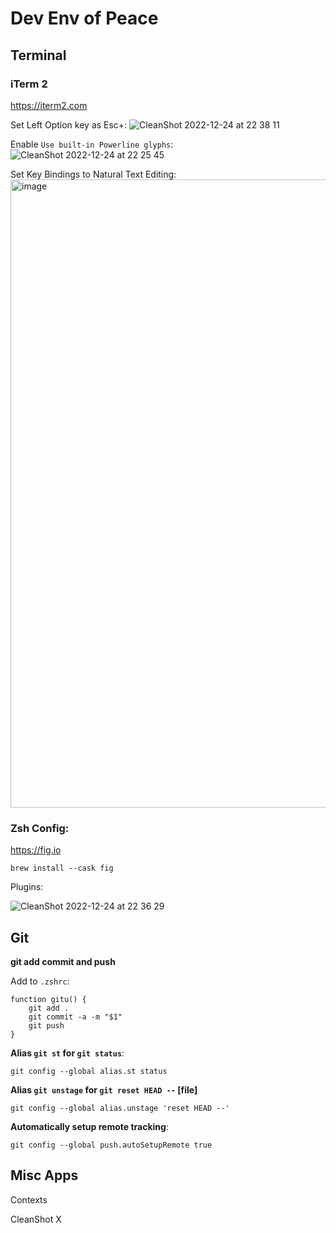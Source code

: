 # Dev Env of Peace

## Terminal

### iTerm 2
https://iterm2.com 

Set Left Option key as Esc+:
![CleanShot 2022-12-24 at 22 38 11](https://user-images.githubusercontent.com/19521762/209456226-08979ba5-a59d-409b-bb11-02f6fb2daed3.png)

Enable `Use built-in Powerline glyphs`: 
![CleanShot 2022-12-24 at 22 25 45](https://user-images.githubusercontent.com/19521762/209456067-a42dd595-69dd-4c7b-b805-32680bbb3d61.png)

Set Key Bindings to Natural Text Editing:
<img width="1005" alt="image" src="https://user-images.githubusercontent.com/19521762/213565597-7ad7dff8-979b-481e-a3ea-9d672c6091b9.png">

### Zsh Config:



https://fig.io
```
brew install --cask fig
```

Plugins:

![CleanShot 2022-12-24 at 22 36 29](https://user-images.githubusercontent.com/19521762/209456205-770dc080-ea54-41e2-8348-ba6c917a4779.png)


## Git

**git add commit and push**

Add to `.zshrc`:
```
function gitu() {
    git add .
    git commit -a -m "$1"
    git push
}
```

**Alias `git st` for `git status`**:
```
git config --global alias.st status
```

**Alias `git unstage` for `git reset HEAD --` [file]**
```
git config --global alias.unstage 'reset HEAD --'
```

**Automatically setup remote tracking**:
```
git config --global push.autoSetupRemote true
```


## Misc Apps

Contexts

CleanShot X
